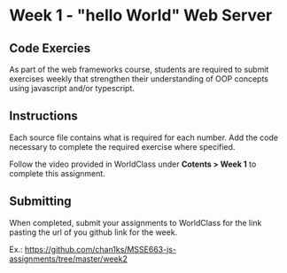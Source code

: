 # Week 1 - "hello World" Web Server

## Code Exercies

As part of the web frameworks course, students are required to submit exercises weekly that strengthen their understanding of OOP concepts using javascript and/or typescript.

## Instructions

Each source file contains what is required for each number. Add the code necessary to complete the required exercise where specified.

Follow the video provided in WorldClass under **Cotents > Week 1** to complete this assignment.

## Submitting

When completed, submit your assignments to WorldClass for the link pasting the url of you github link for the week.

Ex.: https://github.com/chan1ks/MSSE663-js-assignments/tree/master/week2
